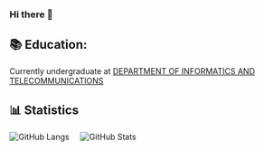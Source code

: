 ### Hi there 👋

 ## :books: Education:
Currently undergraduate at [DEPARTMENT OF INFORMATICS AND TELECOMMUNICATIONS](https://www.di.uoa.gr/en)

## :bar_chart: Statistics
![GitHub Langs](https://github-readme-stats.vercel.app/api/top-langs/?username=Angelos-Tsitsoli&layout=compact&theme=blue-green) &nbsp; &nbsp; ![GitHub Stats](https://github-readme-stats.vercel.app/api?username=Angelos-Tsitsoli&show_icons=true&theme=radical)


<!--
**Angelos-Tsitsoli/Angelos-Tsitsoli** is a ✨ _special_ ✨ repository because its `README.md` (this file) appears on your GitHub profile.

Here are some ideas to get you started:
- 🔭 I’m currently working on ..
- 🌱 I’m currently learning ...
- 👯 I’m looking to collaborate on ...
- 🤔 I’m looking for help with ...
- 💬 Ask me about ...
- 📫 How to reach me: ...
- 😄 Pronouns: ...
- ⚡ Fun fact: ...
-->
